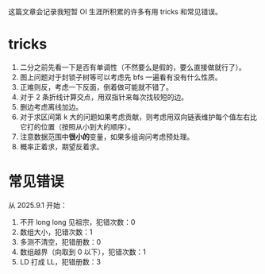 这篇文章会记录我短暂 OI 生涯所积累的许多有用 tricks 和常见错误。

# tricks
1. 二分之前先看一下是否有单调性（不然要么是假的，要么直接做就行了）。
2. 图上问题对于封锁子树等可以考虑先 bfs 一遍看有没有什么性质。
3. 正难则反，考虑一下反面，倒着做可能就不错了。
4. 对于 2 条折线计算交点，用双指针来每次找较短的边。
5. 删边考虑离线加边。
6. 对于求区间第 k 大的问题如果考虑贡献，则考虑用双向链表维护每个值左右比它打的位置（按照从小到大的顺序）。
7. 注意数据范围中**很小的**变量，如果多组询问考虑预处理。
8. 概率正着求，期望反着求。
# 常见错误
从 2025.9.1 开始：
1. 不开 long long 见祖宗，犯错次数：0
2. 数组大小，犯错次数：1
3. 多测不清空，犯错册数：0
4. 数组越界（向取到 0 以下），犯错次数：1
5. LD 打成 LL，犯错册数：3

